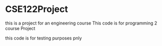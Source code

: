 # CSE122Project
this is a project for an engineering course
This code is for programming 2 course
Project

this code is for testing purposes pnly
